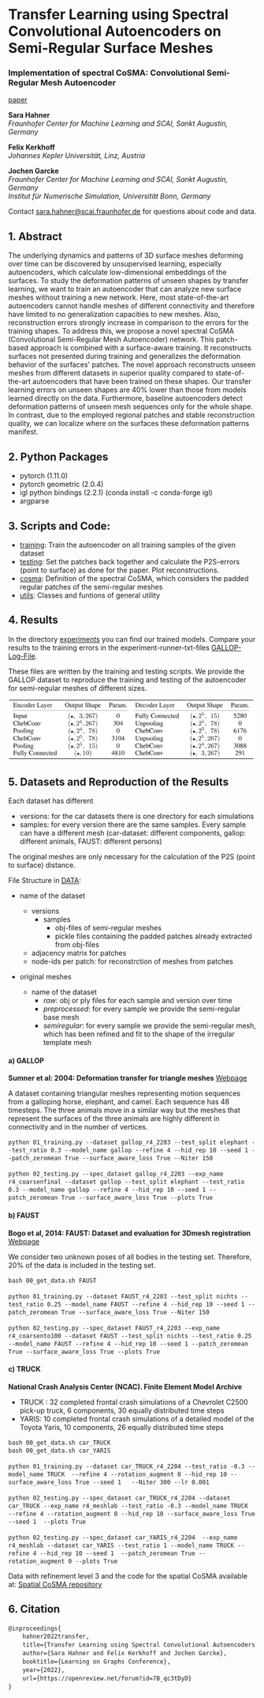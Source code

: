 # Transfer Learning using Spectral Convolutional Autoencoders on Semi-Regular Surface Meshes

### Implementation of spectral CoSMA: Convolutional Semi-Regular Mesh Autoencoder

[paper](https://openreview.net/forum?id=7B_qc3tDyD)

<!---[arXiv publication]()-->

**Sara Hahner**  
*Fraunhofer Center for Machine Learning and SCAI, Sankt Augustin, Germany*   

**Felix Kerkhoff**  
*Johannes Kepler Universität, Linz, Austria*

**Jochen Garcke**  
*Fraunhofer Center for Machine Learning and SCAI, Sankt Augustin, Germany*   
*Institut für Numerische Simulation, Universität Bonn, Germany*

Contact sara.hahner@scai.fraunhofer.de for questions about code and data.

## 1. Abstract

The underlying dynamics and patterns of 3D surface meshes deforming over time can be discovered by unsupervised learning, especially autoencoders, which calculate low-dimensional embeddings of the surfaces.
To study the deformation patterns of unseen shapes by transfer learning, we want to train an autoencoder that can analyze new surface meshes without training a new network.
Here, most state-of-the-art autoencoders cannot handle meshes of different connectivity and therefore have limited to no generalization capacities to new meshes. Also, reconstruction errors strongly increase in comparison to the errors for the training shapes.
To address this, we propose a novel spectral CoSMA (Convolutional Semi-Regular Mesh Autoencoder) network. This patch-based approach is combined with a surface-aware training. It reconstructs surfaces not presented during training and generalizes the deformation behavior of the surfaces' patches.
The novel approach reconstructs unseen meshes from different datasets in superior quality compared to state-of-the-art autoencoders that have been trained on these shapes. Our transfer learning errors on unseen shapes are 40\% lower than those from models learned directly on the data.
Furthermore, baseline autoencoders detect deformation patterns of unseen mesh sequences only for the whole shape. In contrast, due to the employed regional patches and stable reconstruction quality, we can localize where on the surfaces these deformation patterns manifest. 

## 2. Python Packages

- pytorch (1.11.0)
- pytorch geometric (2.0.4)
- igl python bindings (2.2.1) (conda install -c conda-forge igl)
- argparse 

## 3. Scripts and Code:
- [training](training.py): Train the autoencoder on all training samples of the given dataset
- [testing](testing.py): Set the patches back together and calculate the P2S-errors (point to surface) as done for the paper. Plot reconstructions.
- [cosma](cosma): Definition of the spectral CoSMA, which considers the padded regular patches of the semi-regular meshes
- [utils](utils): Classes and funtions of general utility

## 4. Results

In the directory [experiments](experiments) you can find our trained models. Compare your results to the training errors in the experiment-runner-txt-files [GALLOP-Log-File](experiments/gallop_r4_2203/gallop/experiment_runner_gallop.txt). 

These files are written by the training and testing scripts. We provide the GALLOP dataset to reproduce the training and testing of the autoencoder for semi-regular meshes of different sizes.

<img src="network_architecture.png" width="500" />

## 5. Datasets and Reproduction of the Results

Each dataset has different         
- versions: for the car datasets there is one directory for each simulations
- samples: for every version there are the same samples. Every sample can have a different mesh (car-dataset: different components, gallop: different animals, FAUST: different persons)

The original meshes are only necessary for the calculation of the P2S (point to surface) distance.

File Structure in [DATA](DATA):
- name of the dataset
  - versions
    - samples
      - obj-files of semi-regular meshes
      - pickle files containing the padded patches already extracted from obj-files
  - adjacency matrix for patches
  - node-ids per patch: for reconstrction of meshes from patches
  
- original meshes
  - name of the dataset
    - *raw*: obj or ply files for each sample and version over time
    - *preprocessed*: for every sample we provide the semi-regular base mesh
    - *semiregular*: for every sample we provide the semi-regular mesh, which has been refined and fit to the shape of the irregular template mesh


#### a) GALLOP

**Sumner et al: 2004: Deformation transfer for triangle meshes** [Webpage](https://people.csail.mit.edu/sumner/research/deftransfer/)

A dataset containing triangular meshes representing motion sequences from a galloping horse, elephant, and camel. Each sequence has 48 timesteps. The three animals move in a similar way but the meshes that represent the surfaces of the three animals are highly different in connectivity and in the number of vertices. 

```
python 01_training.py --dataset gallop_r4_2203 --test_split elephant --test_ratio 0.3 --model_name gallop --refine 4 --hid_rep 10 --seed 1 --patch_zeromean True --surface_aware_loss True --Niter 150

python 02_testing.py --spec_dataset gallop_r4_2203 --exp_name r4_coarsenfinal --dataset gallop --test_split elephant --test_ratio 0.3 --model_name gallop --refine 4 --hid_rep 10 --seed 1 --patch_zeromean True --surface_aware_loss True --plots True
```


#### b) FAUST

**Bogo et al, 2014: FAUST: Dataset and evaluation for 3Dmesh registration** [Webpage](http://faust.is.tue.mpg.de/)

We consider two unknown poses of all bodies in the testing set. Therefore, 20% of the data is included in the testing set.

```
bash 00_get_data.sh FAUST

python 01_training.py --dataset FAUST_r4_2203 --test_split nichts --test_ratio 0.25 --model_name FAUST --refine 4 --hid_rep 10 --seed 1 --patch_zeromean True --surface_aware_loss True --Niter 150

python 02_testing.py --spec_dataset FAUST_r4_2203 --exp_name r4_coarsento100 --dataset FAUST --test_split nichts --test_ratio 0.25 --model_name FAUST --refine 4 --hid_rep 10 --seed 1 --patch_zeromean True --surface_aware_loss True --plots True
```

#### c) TRUCK 


**National Crash Analysis Center (NCAC). Finite Element Model Archive**

- TRUCK : 32  completed  frontal crash simulations of a Chevrolet C2500 pick-up truck, 6 components, 30 equally distributed time steps
- YARIS: 10 completed frontal crash simulations of a detailed model of the Toyota Yaris, 10 components, 26 equally distributed time steps

```
bash 00_get_data.sh car_TRUCK
bash 00_get_data.sh car_YARIS

python 01_training.py --dataset car_TRUCK_r4_2204 --test_ratio -0.3 --model_name TRUCK  --refine 4 --rotation_augment 0 --hid_rep 10 --surface_aware_loss True --seed 1   --Niter 300 --lr 0.001

python 02_testing.py --spec_dataset car_TRUCK_r4_2204 --dataset car_TRUCK --exp_name r4_meshlab --test_ratio -0.3 --model_name TRUCK  --refine 4 --rotation_augment 0 --hid_rep 10 --surface_aware_loss True --seed 1  --plots True

python 02_testing.py --spec_dataset car_YARIS_r4_2204  --exp_name r4_meshlab --dataset car_YARIS --test_ratio 1 --model_name TRUCK --refine 4 --hid_rep 10 --seed 1  --patch_zeromean True --rotation_augment 0 --plots True
```

Data with refinement level 3 and the code for the spatial CoSMA available at: [Spatial CoSMA repository](https://github.com/Fraunhofer-SCAI/conv_sr_mesh_autoencoder)

## 6. Citation

```markdown
@inproceedings{
    hahner2022transfer,
    title={Transfer Learning using Spectral Convolutional Autoencoders on Semi-Regular Surface Meshes},
    author={Sara Hahner and Felix Kerkhoff and Jochen Garcke},
    booktitle={Learning on Graphs Conference},
    year={2022},
    url={https://openreview.net/forum?id=7B_qc3tDyD}
}
```
